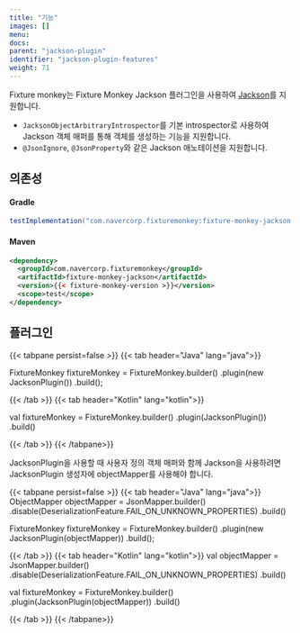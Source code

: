 ```yaml
---
title: "기능"
images: []
menu:
docs:
parent: "jackson-plugin"
identifier: "jackson-plugin-features"
weight: 71
---
```


Fixture monkey는 Fixture Monkey Jackson 플러그인을 사용하여 [Jackson](https://github.com/FasterXML/jackson)를 지원합니다.

- `JacksonObjectArbitraryIntrospector`를 기본 introspector로 사용하여 Jackson 객체 매퍼를 통해 객체를 생성하는 기능을 지원합니다.
- `@JsonIgnore`, `@JsonProperty`와 같은 Jackson 애노테이션을 지원합니다.

## 의존성
#### Gradle
```groovy
testImplementation("com.navercorp.fixturemonkey:fixture-monkey-jackson:{{< fixture-monkey-version >}}")
```

#### Maven
```xml
<dependency>
  <groupId>com.navercorp.fixturemonkey</groupId>
  <artifactId>fixture-monkey-jackson</artifactId>
  <version>{{< fixture-monkey-version >}}</version>
  <scope>test</scope>
</dependency>
```

## 플러그인
{{< tabpane persist=false >}}
{{< tab header="Java" lang="java">}}

FixtureMonkey fixtureMonkey = FixtureMonkey.builder()
    .plugin(new JacksonPlugin())
    .build();

{{< /tab >}}
{{< tab header="Kotlin" lang="kotlin">}}

val fixtureMonkey = FixtureMonkey.builder()
    .plugin(JacksonPlugin())
    .build()

{{< /tab >}}
{{< /tabpane>}}

JacksonPlugin을 사용할 때 사용자 정의 객체 매퍼와 함께 Jackson을 사용하려면 JacksonPlugin 생성자에 objectMapper를 사용해야 합니다.

{{< tabpane persist=false >}}
{{< tab header="Java" lang="java">}}
ObjectMapper objectMapper = JsonMapper.builder()
    .disable(DeserializationFeature.FAIL_ON_UNKNOWN_PROPERTIES)
    .build()

FixtureMonkey fixtureMonkey = FixtureMonkey.builder()
    .plugin(new JacksonPlugin(objectMapper))
    .build();

{{< /tab >}}
{{< tab header="Kotlin" lang="kotlin">}}
val objectMapper = JsonMapper.builder()
    .disable(DeserializationFeature.FAIL_ON_UNKNOWN_PROPERTIES)
    .build()

val fixtureMonkey = FixtureMonkey.builder()
    .plugin(JacksonPlugin(objectMapper))
    .build()

{{< /tab >}}
{{< /tabpane>}}
